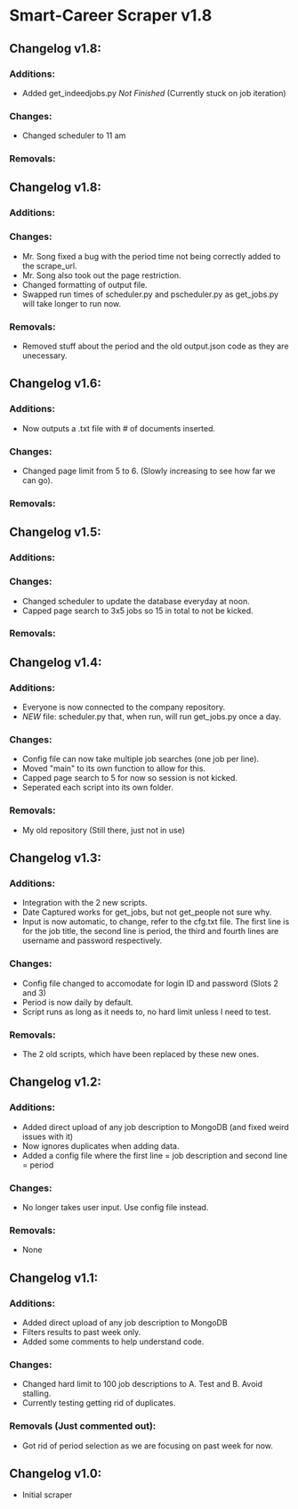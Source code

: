 # Smart-Career Scraper v1.8

## Changelog v1.8:
### Additions:
+ Added get_indeedjobs.py *Not Finished* (Currently stuck on job iteration) 
### Changes:
+ Changed scheduler to 11 am
### Removals:

## Changelog v1.8:
### Additions:
### Changes:
+ Mr. Song fixed a bug with the period time not being correctly added to the scrape_url.
+ Mr. Song also took out the page restriction.
+ Changed formatting of output file.
+ Swapped run times of scheduler.py and pscheduler.py as get_jobs.py will take longer to run now.
### Removals:
+ Removed stuff about the period and the old output.json code as they are unecessary.

## Changelog v1.6:
### Additions:
+ Now outputs a .txt file with # of documents inserted.
### Changes:
+ Changed page limit from 5 to 6. (Slowly increasing to see how far we can go).
### Removals:

## Changelog v1.5:
### Additions:
### Changes:
+ Changed scheduler to update the database everyday at noon.
+ Capped page search to 3x5 jobs so 15 in total to not be kicked.
### Removals:

## Changelog v1.4:
### Additions:
+ Everyone is now connected to the company repository.
+ *NEW* file: scheduler.py that, when run, will run get_jobs.py once a day.
### Changes:
+ Config file can now take multiple job searches (one job per line).
+ Moved "main" to its own function to allow for this.
+ Capped page search to 5 for now so session is not kicked.
+ Seperated each script into its own folder.
### Removals:
+ My old repository (Still there, just not in use)

## Changelog v1.3:
### Additions:
+ Integration with the 2 new scripts.
+ Date Captured works for get_jobs, but not get_people not sure why.
+ Input is now automatic, to change, refer to the cfg.txt file.
  The first line is for the job title, the second line is period,
  the third and fourth lines are username and password respectively.
### Changes:
+ Config file changed to accomodate for login ID and password (Slots 2 and 3)
+ Period is now daily by default.
+ Script runs as long as it needs to, no hard limit unless I need to test.
### Removals:
+ The 2 old scripts, which have been replaced by these new ones.

## Changelog v1.2:
### Additions:
+ Added direct upload of any job description to MongoDB (and fixed weird issues with it)
+ Now ignores duplicates when adding data.
+ Added a config file where the first line = job description and second line = period
### Changes:
+ No longer takes user input. Use config file instead.
### Removals:
+ None

## Changelog v1.1:
### Additions:
+ Added direct upload of any job description to MongoDB
+ Filters results to past week only.
+ Added some comments to help understand code.
### Changes:
+ Changed hard limit to 100 job descriptions to A. Test and B. Avoid stalling.
+ Currently testing getting rid of duplicates.
### Removals (Just commented out):
+ Got rid of period selection as we are focusing on past week for now.

## Changelog v1.0:
+ Initial scraper
